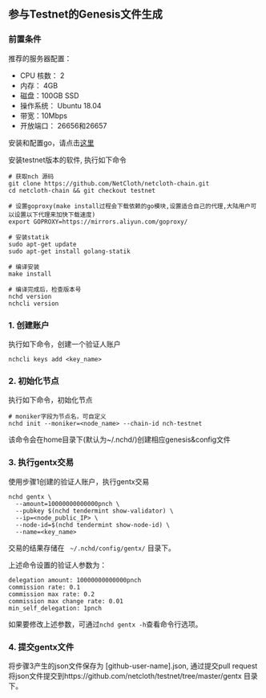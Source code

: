## 参与Testnet的Genesis文件生成

### 前置条件

推荐的服务器配置：

* CPU 核数： 2
* 内存： 4GB
* 磁盘：100GB SSD
* 操作系统： Ubuntu 18.04
* 带宽：10Mbps
* 开放端口： 26656和26657


安装和配置go，请点击[这里](https://docs.netcloth.org/software/go-install.html)

安装testnet版本的软件, 执行如下命令

```cassandraql
# 获取nch 源码
git clone https://github.com/NetCloth/netcloth-chain.git
cd netcloth-chain && git checkout testnet

# 设置goproxy(make install过程会下载依赖的go模块,设置适合自己的代理,大陆用户可以设置以下代理来加快下载速度)
export GOPROXY=https://mirrors.aliyun.com/goproxy/

# 安装statik
sudo apt-get update
sudo apt-get install golang-statik

# 编译安装
make install

# 编译完成后，检查版本号
nchd version
nchcli version
```

### 1. 创建账户
执行如下命令，创建一个验证人账户

```cassandraql
nchcli keys add <key_name>
```

### 2. 初始化节点
执行如下命令，初始化节点

```cassandraql
# moniker字段为节点名，可自定义
nchd init --moniker=<node_name> --chain-id nch-testnet
```

该命令会在home目录下(默认为~/.nchd/)创建相应genesis&config文件

### 3. 执行gentx交易

使用步骤1创建的验证人账户，执行gentx交易

```cassandraql
nchd gentx \
  --amount=10000000000000pnch \
  --pubkey $(nchd tendermint show-validator) \
  --ip=<node_public_IP> \
  --node-id=$(nchd tendermint show-node-id) \
  --name=<key_name>
```

交易的结果存储在 ``` ~/.nchd/config/gentx/``` 目录下。

上述命令设置的验证人参数为：
```cassandraql
delegation amount: 10000000000000pnch
commission rate: 0.1
commission max rate: 0.2
commission max change rate: 0.01
min_self_delegation: 1pnch
```

如果要修改上述参数，可通过```nchd gentx -h```查看命令行选项。

### 4. 提交gentx文件

将步骤3产生的json文件保存为 [github-user-name].json,  通过提交pull request将json文件提交到https://github.com/netcloth/testnet/tree/master/gentx 目录下。